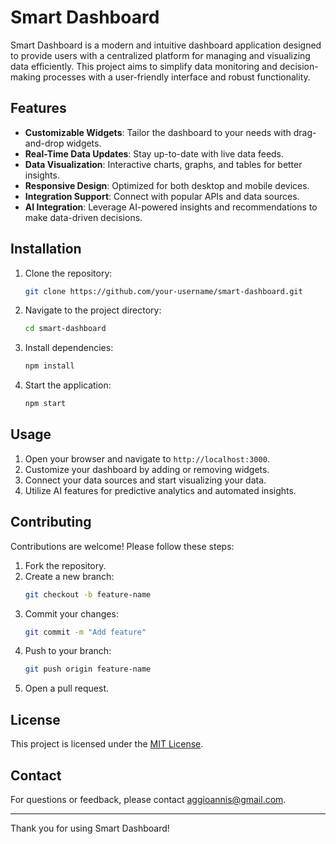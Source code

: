 # Smart Dashboard

Smart Dashboard is a modern and intuitive dashboard application designed to provide users with a centralized platform for managing and visualizing data efficiently. This project aims to simplify data monitoring and decision-making processes with a user-friendly interface and robust functionality.

## Features

- **Customizable Widgets**: Tailor the dashboard to your needs with drag-and-drop widgets.
- **Real-Time Data Updates**: Stay up-to-date with live data feeds.
- **Data Visualization**: Interactive charts, graphs, and tables for better insights.
- **Responsive Design**: Optimized for both desktop and mobile devices.
- **Integration Support**: Connect with popular APIs and data sources.
- **AI Integration**: Leverage AI-powered insights and recommendations to make data-driven decisions.

## Installation

1. Clone the repository:
    ```bash
    git clone https://github.com/your-username/smart-dashboard.git
    ```
2. Navigate to the project directory:
    ```bash
    cd smart-dashboard
    ```
3. Install dependencies:
    ```bash
    npm install
    ```
4. Start the application:
    ```bash
    npm start
    ```

## Usage

1. Open your browser and navigate to `http://localhost:3000`.
2. Customize your dashboard by adding or removing widgets.
3. Connect your data sources and start visualizing your data.
4. Utilize AI features for predictive analytics and automated insights.

## Contributing

Contributions are welcome! Please follow these steps:

1. Fork the repository.
2. Create a new branch:
    ```bash
    git checkout -b feature-name
    ```
3. Commit your changes:
    ```bash
    git commit -m "Add feature"
    ```
4. Push to your branch:
    ```bash
    git push origin feature-name
    ```
5. Open a pull request.

## License

This project is licensed under the [MIT License](LICENSE).

## Contact

For questions or feedback, please contact [aggioannis@gmail.com](mailto:aggioannisl@gmail.com).

---
Thank you for using Smart Dashboard!
